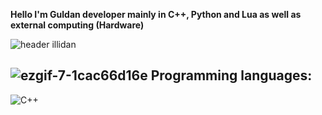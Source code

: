 
**Hello I'm Guldan developer mainly in C++, Python and Lua as well as external computing (Hardware)**




![header illidan](https://user-images.githubusercontent.com/98873011/152193823-bf64b0bf-fb59-444b-879d-1059155690e7.gif)

## ![ezgif-7-1cac66d16e](https://user-images.githubusercontent.com/98873011/152515253-3782e35a-f5d9-411d-8157-a330d450059d.gif) Programming languages:


![C++](https://img.shields.io/badge/c++-%2300599C.svg?style=for-the-badge&logo=c%2B%2B&logoColor=white)



